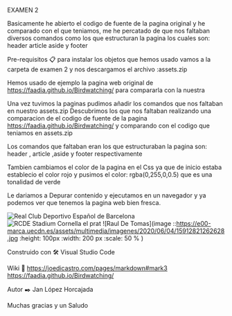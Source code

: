 EXAMEN 2

Basicamente he abierto el codigo de fuente de la pagina original y he comparado con el que teniamos, me he percatado de que nos faltaban diversos comandos como los que estructuran la pagina los cuales son: header article aside y footer

Pre-requisitos 📋
para instalar los objetos que hemos usado vamos a la carpeta de examen 2 y nos descargamos el archivo :assets.zip

Hemos usado de ejemplo la pagina web original de https://faadia.github.io/Birdwatching/ para compararla con la nuestra

Una vez tuvimos la paginas pudimos añadir los comandos que nos faltaban en nuestro assets.zip
Descubrimos los que nos faltaban realizando una comparacion de el codigo de fuente de la pagina https://faadia.github.io/Birdwatching/
y comparando con el codigo que teniamos en assets.zip

Los comandos que faltaban eran los que estructuraban la pagina son: header , article ,aside y footer respectivamente
  
Tambien cambiamos el color de la pagina en el Css ya que de inicio estaba establecio el color rojo y pusimos el color: rgba(0,255,0,0.5) que es una tonalidad de verde


Le dariamos a Depurar contenido y ejecutamos en un navegador y ya podemos ver que tenemos la pagina web bien fresca.

![Real Club Deportivo Español de Barcelona](https://www.lavanguardia.com/r/GODO/LV/p6/WebSite/2019/03/26/Recortada/1133169114_20190302135230914-k28B-U4612245151211uF-992x558@LaVanguardia-Web.jpg)
![RCDE Stadium Cornella el prat](https://e00-marca.uecdn.es/assets/multimedia/imagenes/2016/11/04/14782519372283.jpg) 
![Raul De Tomas](image ::https://e00-marca.uecdn.es/assets/multimedia/imagenes/2020/06/04/15912821262628.jpg :height: 100px :width: 200 px :scale: 50 % )

Construido con 🛠️
Visual Studio Code


Wiki 📖
https://joedicastro.com/pages/markdown#mark3
https://faadia.github.io/Birdwatching/


Autor ✒️
Jan López Horcajada

Muchas gracias y un Saludo 
